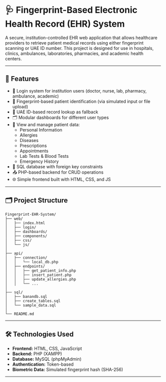 # 🩺 Fingerprint-Based Electronic Health Record (EHR) System

A secure, institution-controlled EHR web application that allows healthcare providers to retrieve patient medical records using either fingerprint scanning or UAE ID number. This project is designed for use in hospitals, clinics, ambulances, laboratories, pharmacies, and academic health centers.

---

## 📌 Features

- 🔐 Login system for institution users (doctor, nurse, lab, pharmacy, ambulance, academic)
- 🧬 Fingerprint-based patient identification (via simulated input or file upload)
- 🪪 UAE ID-based record lookup as fallback
- 🗂️ Modular dashboards for different user types
- 🧾 View and manage patient data:
  - Personal Information  
  - Allergies  
  - Diseases  
  - Prescriptions  
  - Appointments  
  - Lab Tests & Blood Tests  
  - Emergency History  
- 🧾 SQL database with foreign key constraints
- 📤 PHP-based backend for CRUD operations
- 🌐 Simple frontend built with HTML, CSS, and JS

---

## 🗂 Project Structure

    Fingerprint-EHR-System/
    ├── web/
    │   ├── index.html
    │   ├── login/
    │   ├── dashboards/
    │   ├── components/
    │   ├── css/
    │   └── js/
    │
    ├── api/
    │   ├── connection/
    │   │   └── local_db.php
    │   ├── endpoints/
    │   │   ├── get_patient_info.php
    │   │   ├── insert_patient.php
    │   │   ├── update_allergies.php
    │   │   └── ...
    │
    ├── sql/
    │   ├── banandb.sql
    │   ├── create_tables.sql
    │   └── sample_data.sql
    │
    └── README.md

---

## 🛠️ Technologies Used

- **Frontend:** HTML, CSS, JavaScript  
- **Backend:** PHP (XAMPP)  
- **Database:** MySQL (phpMyAdmin)  
- **Authentication:** Token-based 
- **Biometric Data:** Simulated fingerprint hash (SHA-256)

---

